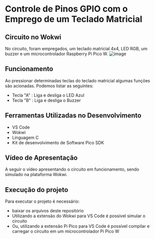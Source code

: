 # Controle de Pinos GPIO com o Emprego de um Teclado Matricial

## Circuito no Wokwi

No circuito, foram empregados, um teclado matricial 4x4, LED RGB, um buzzer e um microcontrolador Raspberry Pi Pico W.
![image](https://github.com/user-attachments/assets/a94ed424-d0b3-41eb-88fd-ca4adbceb6d4)

## Funcionamento

Ao pressionar determinadas teclas do teclado matricial algumas funções são acionadas. Podemos listar as seguintes:

- Tecla "A" : Liga e desliga o LED Azul
- Tecla "B" : Liga e desliga o Buzzer

## Ferramentas Utilizadas no Desenvolvimento

- VS Code
- Wokwi
- Linguagem C
- Kit de desenvolvimento de Software Pico SDK

## Vídeo de Apresentação

A seguir o vídeo apresentando o circuito em funcionamento, sendo simulado na plataforma Wokwi.

## Execução do projeto

Para executar o projeto é necessário: 
- baixar os arquivos deste repositório
- Utilizando a extensão do Wokwi para VS Code é possível simular o circuito
- Ou, utilizando a extensão Pi Pico para VS Code é possível compilar e carregar o circuito em um microcontrolador Pi Pico W
